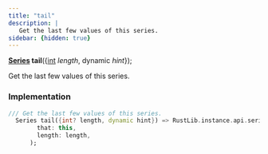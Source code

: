 ```yaml
---
title: "tail"
description: |
   Get the last few values of this series.
sidebar: {hidden: true}
---
```

<span class="dart-code"><strong>[Series] tail</strong>({<span class="nobr">[int] <i>length</i></span>, <span class="nobr">dynamic <i>hint</i></span>});</span>

 Get the last few values of this series.
### Implementation
```dart
/// Get the last few values of this series.
  Series tail({int? length, dynamic hint}) => RustLib.instance.api.seriesTail(
        that: this,
        length: length,
      );
```

[Series]: /reference/classes/series/
[int]: https://api.flutter.dev/flutter/dart-core/int-class.html